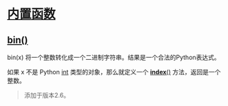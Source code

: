 # [内置函数](https://github.com/Summer-Felix/Develop/blob/master/Python/内置函数.md) #

## [bin()](http://python.usyiyi.cn/translate/python_352/library/functions.html) ##

bin(x)
将一个整数转化成一个二进制字符串。结果是一个合法的Python表达式。

如果 x 不是 Python [int](http://python.usyiyi.cn/documents/python_352/library/functions.html#int) 类型的对象，那么就定义一个 [__index__()](http://python.usyiyi.cn/documents/python_352/reference/datamodel.html#object.__index__) 方法，返回是一个整数。

> 添加于版本2.6。
